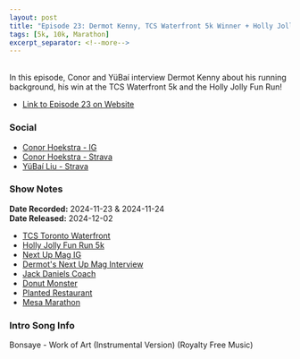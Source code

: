```yaml
---
layout: post
title: "Episode 23: Dermot Kenny, TCS Waterfront 5k Winner + Holly Jolly Fun Run! 🎅"
tags: [5k, 10k, Marathon]
excerpt_separator: <!--more-->
---
```




<br>In this episode, Conor and YüBaí interview Dermot Kenny about his running background, his win at the TCS Waterfront 5k and the Holly Jolly Fun Run!

<!--more-->

* [Link to Episode 23 on Website](https://runforthefunofit.com/2024/12/02/Episode-23.html)

### Social
 
* [Conor Hoekstra - IG](https://www.instagram.com/conorhoekstra/)
* [Conor Hoekstra - Strava](https://www.strava.com/athletes/59373430)
* [YüBaí Liu - Strava](https://www.strava.com/athletes/102365031)

### Show Notes
 
**Date Recorded:** 2024-11-23 & 2024-11-24 <br>
**Date Released:** 2024-12-02

* [TCS Toronto Waterfront](https://www.torontowaterfrontmarathon.com/)
* [Holly Jolly Fun Run 5k](https://thesantaclausparade.com/holly-jolly-fun-run/)
* [Next Up Mag IG](https://www.instagram.com/next.up.mag/)
* [Dermot's Next Up Mag Interview](https://www.instagram.com/p/DBUD7HYvFF1/)
* [Jack Daniels Coach](https://en.wikipedia.org/wiki/Jack_Daniels_(coach))
* [Donut Monster](https://www.donutmonster.ca/)
* [Planted Restaurant](https://plantedinhamilton.com/)
* [Mesa Marathon](https://mesamarathon.com/)

### Intro Song Info
 
Bonsaye - Work of Art (Instrumental Version) (Royalty Free Music)
